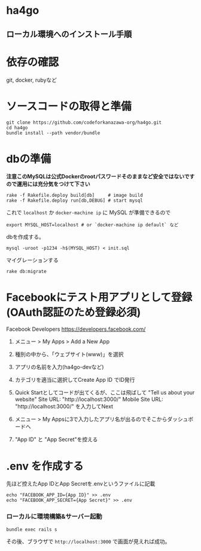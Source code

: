 # ha4go
## ローカル環境へのインストール手順

# 依存の確認
git, docker, rubyなど

# ソースコードの取得と準備

``` shell
git clone https://github.com/codeforkanazawa-org/ha4go.git
cd ha4go
bundle install --path vendor/bundle
```

# dbの準備

**注意このMySQLは公式Dockerのrootパスワードそのままなど安全ではないですので運用には充分気をつけて下さい**

``` shell
rake -f Rakefile.deploy build[db]     # image build
rake -f Rakefile.deploy run[db,DEBUG] # start mysql
```

これで `localhost` か `docker-machine ip` に MySQL が準備できるので

``` shell
export MYSQL_HOST=localhost # or `docker-machine ip default` など
```

dbを作成する。

``` shell
mysql -uroot -p1234 -h$(MYSQL_HOST) < init.sql
```

マイグレーションする

``` shell
rake db:migrate
```

# Facebookにテスト用アプリとして登録(OAuth認証のため登録必須)

Facebook Developers
https://developers.facebook.com/

1. メニュー > My Apps > Add a New App

2. 種別の中から、「ウェブサイト(www)」を選択

3. アプリの名前を入力(ha4go-devなど)

4. カテゴリを適当に選択してCreate App ID でID発行

5. Quick Startとしてコードが出てくるが、ここは飛ばして
"Tell us about your website"
Site URL: "http://localhost:3000/"
Mobile Site URL: "http://localhost:3000/"
を入力してNext

6. メニュー > My Appsに3で入力したアプリ名が出るのでそこからダッシュボードへ

7. "App ID" と "App Secret"を控える

# .env を作成する

先ほど控えたApp IDとApp Secretを.envというファイルに記載

```
echo "FACEBOOK_APP_ID={App ID}" >> .env
echo "FACEBOOK_APP_SECRET={App Secret}" >> .env
```


### ローカルに環境構築&サーバー起動

```
bundle exec rails s
```

その後、ブラウザで `http://localhost:3000` で画面が見えれば成功。

